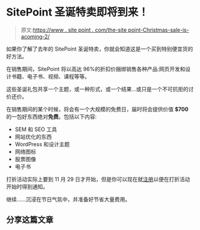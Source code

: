# SitePoint 圣诞特卖即将到来！

> 原文:[https://www . site point . com/the-site point-Christmas-sale-is-acoming-2/](https://www.sitepoint.com/the-sitepoint-christmas-sale-is-acoming-2/)

如果你了解了去年的 SitePoint 圣诞特卖，你就会知道这是一个买到特别便宜货的好方法。

在销售期间，SitePoint 将以高达 96%的折扣价捆绑销售各种产品:网页开发和设计书籍、电子书、视频、课程等等。

这些圣诞礼包共享一个主题，或一种形式，或一个结果…或只是一个不可抗拒的讨价还价。

在销售期间的某个时候，将会有一个大规模的免费日，届时将会提供价值 **$700** 的一包好东西绝对**免费**。包括以下内容:

*   SEM 和 SEO 工具
*   网站优化的东西
*   WordPress 和设计主题
*   网络图标
*   股票图像
*   电子书

打折活动实际上要到 11 月 29 日才开始，但是你可以现在就[注册](https://xmas.sitepoint.com)以便在打折活动开始时得到通知。

继续……沉浸在节日气氛中，并准备好节省大量费用。

## 分享这篇文章